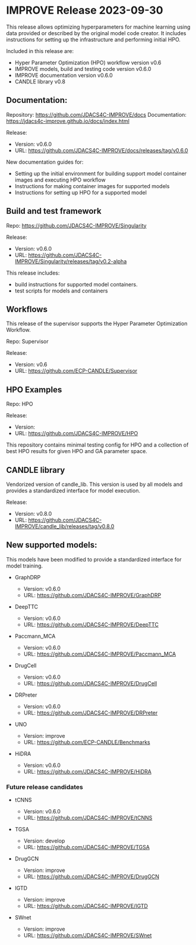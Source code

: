 # IMPROVE Release 2023-09-30

This release allows optimizing hyperparameters for machine learning using data provided or described by the original model code creator. It includes instructions for setting up the infrastructure and performing initial HPO. 

Included in this release are:
- Hyper Parameter Optimization (HPO) workflow version v0.6
- IMPROVE models, build and testing code version v0.6.0
- IMPROVE documentation version v0.6.0
- CANDLE library v0.8

## Documentation:

Repository: https://github.com/JDACS4C-IMPROVE/docs
Documentation: https://jdacs4c-improve.github.io/docs/index.html

Release:
- Version: v0.6.0
- URL: https://github.com/JDACS4C-IMPROVE/docs/releases/tag/v0.6.0

New documentation guides for:
- Setting up the initial environment for building support model container images and executing HPO workflow
- Instructions for making container images for supported models
- Instructions for setting up HPO for a supported model

## Build and test framework

Repo: https://github.com/JDACS4C-IMPROVE/Singularity

Release:
- Version: 	v0.6.0
- URL: 	https://github.com/JDACS4C-IMPROVE/Singularity/releases/tag/v0.2-alpha

This release includes:
- build instructions for supported model containers. 
- test scripts for models and containers 

## Workflows

This release of the supervisor supports the Hyper Parameter Optimization Workflow.

Repo: Supervisor

Release:
- Version: v0.6
- URL: 	https://github.com/ECP-CANDLE/Supervisor

## HPO Examples

Repo: HPO

Release:
- Version: 
- URL: https://github.com/JDACS4C-IMPROVE/HPO

This repository contains minimal testing config for HPO and a collection of best HPO results for given HPO and GA parameter space.


## CANDLE library

Vendorized version of candle_lib. This version is used by all models and provides a standardized interface for model execution.

Release:
- Version: v0.8.0
- URL: https://github.com/JDACS4C-IMPROVE/candle_lib/releases/tag/v0.8.0

## New supported models:

This models have been modified to provide a standardized interface for model training. 

- GraphDRP 
  - Version: v0.6.0
  - URL: https://github.com/JDACS4C-IMPROVE/GraphDRP

- DeepTTC
  - Version: v0.6.0
  - URL: https://github.com/JDACS4C-IMPROVE/DeepTTC

- Paccmann_MCA
  - Version: v0.6.0
  - URL: https://github.com/JDACS4C-IMPROVE/Paccmann_MCA

- DrugCell
  - Version: v0.6.0
  - URL: https://github.com/JDACS4C-IMPROVE/DrugCell

- DRPreter
  - Version: v0.6.0
  - URL: https://github.com/JDACS4C-IMPROVE/DRPreter

- UNO
  - Version: improve
  - URL: https://github.com/ECP-CANDLE/Benchmarks

- HiDRA
  - Version: v0.6.0
  - URL: https://github.com/JDACS4C-IMPROVE/HiDRA



### Future release candidates

- tCNNS
  - Version: v0.6.0
  - URL: https://github.com/JDACS4C-IMPROVE/tCNNS

- TGSA
  - Version: develop
  - URL: https://github.com/JDACS4C-IMPROVE/TGSA

- DrugGCN
  - Version: improve
  - URL: https://github.com/JDACS4C-IMPROVE/DrugGCN

- IGTD
  - Version: improve
  - URL: https://github.com/JDACS4C-IMPROVE/IGTD

- SWnet
  - Version: improve
  - URL: https://github.com/JDACS4C-IMPROVE/SWnet
